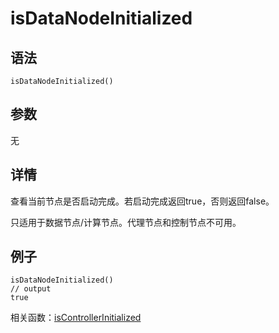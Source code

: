 # isDataNodeInitialized

## 语法

`isDataNodeInitialized()`

## 参数

无

## 详情

查看当前节点是否启动完成。若启动完成返回true，否则返回false。

只适用于数据节点/计算节点。代理节点和控制节点不可用。

## 例子

```
isDataNodeInitialized()
// output
true
```

相关函数：[isControllerInitialized](isControllerInitialized.md)

